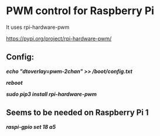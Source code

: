 # PWM control for Raspberry Pi
It uses rpi-hardware-pwm

https://pypi.org/project/rpi-hardware-pwm/

## Config:

***echo "dtoverlay=pwm-2chan" >> /boot/config.txt***

***reboot***

***sudo pip3 install rpi-hardware-pwm***

## Seems to be needed on Raspberry Pi 1

***raspi-gpio set 18 a5***


